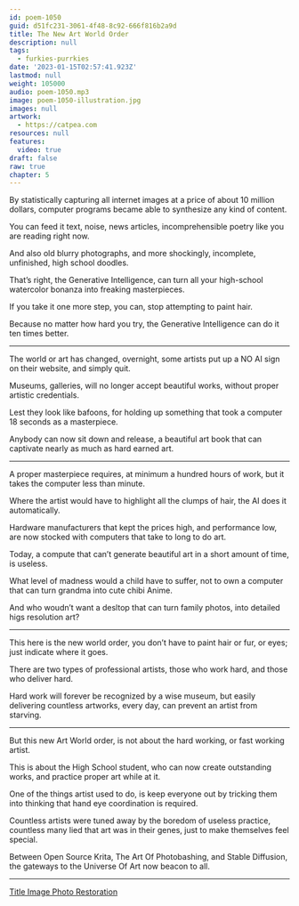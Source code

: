 ```yaml
---
id: poem-1050
guid: d51fc231-3061-4f48-8c92-666f816b2a9d
title: The New Art World Order
description: null
tags:
  - furkies-purrkies
date: '2023-01-15T02:57:41.923Z'
lastmod: null
weight: 105000
audio: poem-1050.mp3
image: poem-1050-illustration.jpg
images: null
artwork:
  - https://catpea.com
resources: null
features:
  video: true
draft: false
raw: true
chapter: 5
---
```


By statistically capturing all internet images at a price of about 10 million dollars,
computer programs became able to synthesize any kind of content.

You can feed it text, noise, news articles,
incomprehensible poetry like you are reading right now.

And also old blurry photographs,
and more shockingly, incomplete, unfinished, high school doodles.

That’s right, the Generative Intelligence,
can turn all your high-school watercolor bonanza into freaking masterpieces.

If you take it one more step,
you can, stop attempting to paint hair.

Because no matter how hard you try,
the Generative Intelligence can do it ten times better.

---

The world or art has changed, overnight,
some artists put up a NO AI sign on their website, and simply quit.

Museums, galleries, will no longer accept beautiful works,
without proper artistic credentials.

Lest they look like bafoons,
for holding up something that took a computer 18 seconds as a masterpiece.

Anybody can now sit down and release,
a beautiful art book that can captivate nearly as much as hard earned art.

---

A proper masterpiece requires, at minimum a hundred hours of work,
but it takes the computer less than minute.

Where the artist would have to highlight all the clumps of hair,
the AI does it automatically.

Hardware manufacturers that kept the prices high,
and performance low, are now stocked with computers that take to long to do art.

Today, a compute that can’t generate beautiful art in a short amount of time,
is useless.

What level of madness would a child have to suffer,
not to own a computer that can turn grandma into cute chibi Anime.

And who woudn’t want a desltop that can turn family photos,
into detailed higs resolution art?

---

This here is the new world order,
you don’t have to paint hair or fur, or eyes; just indicate where it goes.

There are two types of professional artists,
those who work hard, and those who deliver hard.

Hard work will forever be recognized by a wise museum,
but easily delivering countless artworks, every day, can prevent an artist from starving.

---

But this new Art World order,
is not about the hard working, or fast working artist.

This is about the High School student,
who can now create outstanding works, and practice proper art while at it.

One of the things artist used to do,
is keep everyone out by tricking them into thinking that hand eye coordination is required.

Countless artists were tuned away by the boredom of useless practice,
countless many lied that art was in their genes, just to make themselves feel special.

Between Open Source Krita, The Art Of Photobashing, and Stable Diffusion,
the gateways to the Universe Of Art now beacon to all.

---

[Title Image Photo Restoration][1]

[1]: https://www.reddit.com/r/estoration/comments/109y6mo/can_someone_please_help_me_restore_and_maybe_fix/
